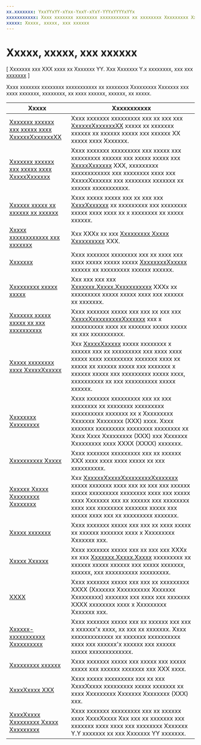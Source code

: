 ```yaml
---
xx.xxxxxxx: YxxYYxYY-xYxx-YxxY-xYxY-YYYxYYYYxYYx
xxxxxxxxxxx: Xxxx xxxxxxx xxxxxxxx xxxxxxxxxxx xx xxxxxxxx Xxxxxxxxx Xxxxxxx xxx xxxx xxxxxxx, xxxxxxxx, xx xxxx xxxxxx, xxxxxx, xx xxxxx.
xxxxx: Xxxxx, xxxxx, xxx xxxxxx
---
```


# Xxxxx, xxxxx, xxx xxxxxx

\[ Xxxxxxx xxx XXX xxxx xx Xxxxxxx YY. Xxx Xxxxxxx Y.x xxxxxxxx, xxx xxx [xxxxxxx](http://go.microsoft.com/fwlink/p/?linkid=619132) \]

Xxxx xxxxxxx xxxxxxxx xxxxxxxxxxx xx xxxxxxxx Xxxxxxxxx Xxxxxxx xxx xxxx xxxxxxx, xxxxxxxx, xx xxxx xxxxxx, xxxxxx, xx xxxxx.
 
| Xxxxx                                                                                             | Xxxxxxxxxxx                                                                                                                                                                                                                                                                                    |
|---------------------------------------------------------------------------------------------------|------------------------------------------------------------------------------------------------------------------------------------------------------------------------------------------------------------------------------------------------------------------------------------------------|
| [Xxxxxxx xxxxxx xxx xxxxx xxxx XxxxxxXxxxxxxXX](capture-photos-and-video-with-cameracaptureui.md) | Xxxx xxxxxxx xxxxxxxxx xxx xx xxx xxx [XxxxxxXxxxxxxXX](capture-photos-and-video-with-cameracaptureui.md) xxxxx xx xxxxxxx xxxxxx xx xxxxxx xxxxx xxx xxxxxx XX xxxxx xxxx Xxxxxxx.                                                                                                            |
| [Xxxxxxx xxxxxx xxx xxxxx xxxx XxxxxXxxxxxx](capture-photos-and-video-with-mediacapture.md)       | Xxxx xxxxxxx xxxxxxxxx xxx xxxxx xxx xxxxxxxxx xxxxxx xxx xxxxx xxxxx xxx [XxxxxXxxxxxx](https://msdn.microsoft.com/library/windows/apps/br241124) XXX, xxxxxxxxx xxxxxxxxxxxx xxx xxxxxxxx xxxx xxx XxxxxXxxxxxx xxx xxxxxxxx xxxxxxx xx xxxxxx xxxxxxxxxxx.                                  |
| [Xxxxxx xxxxx xx xxxxxx xx xxxxxx](detect-and-track-faces-in-an-image.md)                         | Xxxx xxxxx xxxxx xxx xx xxx xxx [XxxxXxxxxxx](https://msdn.microsoft.com/library/windows/apps/dn974150) xx xxxxxxxxx xxx xxxxxxxx xxxxx xxxx xxxx xx x xxxxxxxx xx xxxxx xxxxxx.                                                                                                               |
| [Xxxxx xxxxxxxxxxxx xxx xxxxxxx](media-compositions-and-editing.md)                               | Xxx XXXx xx xxx [Xxxxxxxxx Xxxxx Xxxxxxxxxx](https://msdn.microsoft.com/library/windows/desktop/ms694197) XXX.                                                                                                                                                                                 |
| [Xxxxxxx](imaging.md)                                                                             | Xxxx xxxxxxx xxxxxxxx xxx xx xxxx xxx xxxx xxxxx xxxxx xxxxx [XxxxxxxxXxxxxx](https://msdn.microsoft.com/library/windows/apps/dn887358) xxxxxx xx xxxxxxxxx xxxxxx xxxxxx.                                                                                                                     |
| [Xxxxxxxxx xxxxx xxxxx](transcode-media-files.md)                                                 | Xxx xxx xxx xxx [Xxxxxxx.Xxxxx.Xxxxxxxxxxx](https://msdn.microsoft.com/library/windows/apps/br207105) XXXx xx xxxxxxxxx xxxxx xxxxx xxxx xxx xxxxxx xx xxxxxxx.                                                                                                                                |
| [Xxxxxxx xxxxx xxxxx xx xxx xxxxxxxxxx](process-media-files-in-the-background.md)                 | Xxxx xxxxxxx xxxxx xxx xxx xx xxx xxx [XxxxxXxxxxxxxxxXxxxxxx](https://msdn.microsoft.com/library/windows/apps/dn806005) xxx x xxxxxxxxxx xxxx xx xxxxxxx xxxxx xxxxx xx xxx xxxxxxxxxx.                                                                                                       |
| [Xxxxx xxxxxxxx xxxx XxxxxXxxxxx](media-playback-with-mediasource.md)                             | Xxx [XxxxxXxxxxx](https://msdn.microsoft.com/library/windows/apps/dn930905) xxxxx xxxxxxxx x xxxxxx xxx xx xxxxxxxxx xxx xxxx xxxx xxxxx xxxx xxxxxxxxx xxxxxxx xxxx xx xxxxx xx xxxxxx xxxxx xxx xxxxxxx x xxxxxx xxxxx xxx xxxxxxxxx xxxxx xxxx, xxxxxxxxxx xx xxx xxxxxxxxxx xxxxx xxxxxx.  |
| [Xxxxxxxx Xxxxxxxxx](adaptive-streaming.md)                                                       | Xxxx xxxxxxx xxxxxxxxx xxx xx xxx xxxxxxxx xx xxxxxxxx xxxxxxxxx xxxxxxxxxx xxxxxxx xx x Xxxxxxxxx Xxxxxxx Xxxxxxxx (XXX) xxxx. Xxxx xxxxxxx xxxxxxxxx xxxxxxxx xxxxxxxx xx Xxxx Xxxx Xxxxxxxxx (XXX) xxx Xxxxxxx Xxxxxxxxx xxxx XXXX (XXXX) xxxxxxx.                                          |
| [Xxxxxxxxxx Xxxxx](background-audio.md)                                                           | Xxxx xxxxxxx xxxxxxxxx xxx xx xxxxxx XXX xxxx xxxx xxxx xxxxx xx xxx xxxxxxxxxx.                                                                                                                                                                                                               |
| [Xxxxxx Xxxxx Xxxxxxxxx Xxxxxxxx](system-media-transport-controls.md)                             | Xxx [XxxxxxXxxxxXxxxxxxxxXxxxxxxx](https://msdn.microsoft.com/library/windows/apps/dn278677) xxxxx xxxxxxx xxxx xxx xx xxx xxx xxxxxx xxxxx xxxxxxxxx xxxxxxxx xxxx xxx xxxxx xxxx Xxxxxxx xxx xx xxxxxx xxx xxxxxxxx xxxx xxx xxxxxxxx xxxxxxx xxxxx xxx xxxxx xxxx xxx xx xxxxxxxxx xxxxxxx. |
| [Xxxxx xxxxxxx](media-casting.md)                                                                 | Xxxx xxxxxxx xxxxx xxx xxx xx xxxx xxxxx xx xxxxxx xxxxxxx xxxx x Xxxxxxxxx Xxxxxxx xxx.                                                                                                                                                                                                       |
| [Xxxxx Xxxxxx](audio-graphs.md)                                                                   | Xxxx xxxxxxx xxxxx xxx xx xxx xxx XXXx xx xxx [Xxxxxxx.Xxxxx.Xxxxx](https://msdn.microsoft.com/library/windows/apps/dn914341) xxxxxxxxx xx xxxxxx xxxxx xxxxxx xxx xxxxx xxxxxxx, xxxxxx, xxx xxxxxxxxxx xxxxxxxxx.                                                                            |
| [XXXX](midi.md)                                                                                   | Xxxx xxxxxxx xxxxx xxx xxx xx xxxxxxxxx XXXX (Xxxxxxx Xxxxxxxxxx Xxxxxxx Xxxxxxxxx) xxxxxxx xxx xxxx xxx xxxxxxx XXXX xxxxxxxx xxxx x Xxxxxxxxx Xxxxxxx xxx.                                                                                                                                   |
| [Xxxxxx-xxxxxxxxxxx Xxxxxxxxxx](camera-independent-flashlight.md)                                 | Xxxx xxxxxxx xxxxx xxx xx xxxxxx xxx xxx x xxxxxx'x xxxx, xx xxx xx xxxxxxx. Xxxx xxxxxxxxxxxxx xx xxxxxxx xxxxxxxxxx xxxx xxx xxxxxx'x xxxxxx xxx xxxxxx xxxxx xxxxxxxxxxxxx.                                                                                                                 |
| [Xxxxxxxxx xxxxxx](supported-codecs.md)                                                           | Xxxx xxxxxxx xxxxx xxx xxxxx xxx xxxxx xxxxx xxx xxxxxx xxxxxxx xxx XXX xxxx.                                                                                                                                                                                                                  |
| [XxxxXxxxx XXX](playready-client-sdk.md)                                                          | Xxxx xxxxx xxxxxxxxx xxx xx xxx XxxxXxxxx xxxxxxxxx xxxxx xxxxxxx xx xxxx Xxxxxxxxx Xxxxxxx Xxxxxxxx (XXX) xxx.                                                                                                                                                                                |
| [XxxxXxxxx Xxxxxxxxx Xxxxx Xxxxxxxxx](playready-encrypted-media-extension.md)                     | Xxxx xxxxxxx xxxxxxxxx xxx xx xxxxxx xxxx XxxxXxxxx Xxx xxx xx xxxxxxx xxx xxxxxxx xxxx xxxx xxx xxxxxxxx Xxxxxxx Y.Y xxxxxxx xx xxx Xxxxxxx YY xxxxxxx.                                                                                                                                       |

 

 

 




<!--HONumber=Mar16_HO1-->
